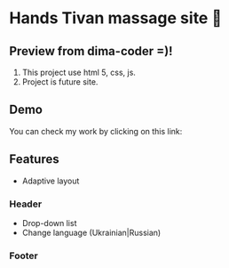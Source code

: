 # Hands Tivan massage site 🙌

## Preview from dima-coder =)!
1. This project use html 5, css, js.
2. Project is future site.

## Demo
You can check my work by clicking on this link: 

## Features
- Adaptive layout

### Header
- Drop-down list
- Change language (Ukrainian|Russian)

### Footer

